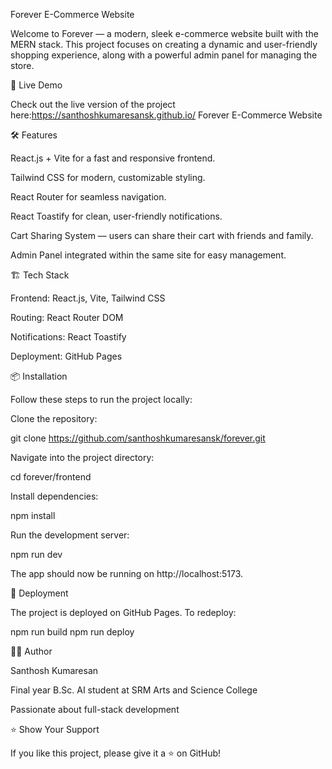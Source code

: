 Forever E-Commerce Website

Welcome to Forever — a modern, sleek e-commerce website built with the MERN stack. This project focuses on creating a dynamic and user-friendly shopping experience, along with a powerful admin panel for managing the store.

🚀 Live Demo

Check out the live version of the project here:https://santhoshkumaresansk.github.io/
Forever E-Commerce Website

🛠️ Features

React.js + Vite for a fast and responsive frontend.

Tailwind CSS for modern, customizable styling.

React Router for seamless navigation.

React Toastify for clean, user-friendly notifications.

Cart Sharing System — users can share their cart with friends and family.

Admin Panel integrated within the same site for easy management.

🏗️ Tech Stack

Frontend: React.js, Vite, Tailwind CSS

Routing: React Router DOM

Notifications: React Toastify

Deployment: GitHub Pages

📦 Installation

Follow these steps to run the project locally:

Clone the repository:

  git clone https://github.com/santhoshkumaresansk/forever.git

Navigate into the project directory:

  cd forever/frontend

Install dependencies:

  npm install

Run the development server:

  npm run dev

The app should now be running on http://localhost:5173.

🚢 Deployment

The project is deployed on GitHub Pages. To redeploy:

  npm run build
  npm run deploy

👨‍💻 Author

Santhosh Kumaresan

Final year B.Sc. AI student at SRM Arts and Science College

Passionate about full-stack development

⭐️ Show Your Support

If you like this project, please give it a ⭐️ on GitHub!

